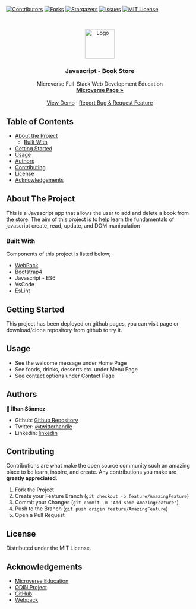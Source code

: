 [![Contributors][contributors-shield]][contributors-url]
[![Forks][forks-shield]][forks-url]
[![Stargazers][stars-shield]][stars-url]
[![Issues][issues-shield]][issues-url]
[![MIT License][license-shield]][license-url]


<!-- PROJECT LOGO -->
<br />
<p align="center">
    <img src="https://course_report_production.s3.amazonaws.com/rich/rich_files/rich_files/5726/s300/icon-white-on-murple-copy.png" alt="Logo" width="80" height="80">
  </a>

  <h3 align="center">Javascript - Book Store</h3>

  <p align="center">
    Microverse Full-Stack Web Development Education
    <br />
    <a href="https://microverse.org/"><strong> Microverse Page »</strong></a>
    <br />
    <br />
    <a href="https://oloomoses.github.io/book-store/">View Demo</a>
    ·
    <a href="https://github.com/oloomoses/book-store/issues">Report Bug & Request Feature</a>
  </p>
</p>



<!-- TABLE OF CONTENTS -->
## Table of Contents

* [About the Project](#about-the-project)
  * [Built With](#built-with)
* [Getting Started](#getting-started)
* [Usage](#usage)
* [Authors](#authors)
* [Contributing](#contributing)
* [License](#license)
* [Acknowledgements](#acknowledgements)



<!-- ABOUT THE PROJECT -->
## About The Project

This is a Javascript app that allows the user to add and delete a book from the store. The aim of this project is to help learn the fundamentals of javascript create, read, update, and DOM manipulation

### Built With
Components of this project is listed below;

* [WebPack](https://webpack.js.org/)
* [Bootstrap4](https://getbootstrap.com)
* Javascript - ES6
* VsCode
* EsLint



<!-- GETTING STARTED -->
## Getting Started

This project has been deployed on github pages, you can visit page or download/clone
repository from github to try it.


<!-- USAGE EXAMPLES -->
## Usage

* See the welcome message under Home Page
* See foods, drinks, desserts etc. under Menu Page
* See contact options under Contact Page

## Authors

👤 **İlhan Sönmez**

- Github: [Github Repository](https://github.com/300ms)
- Twitter: [@twitterhandle](https://twitter.com/cse_Han)
- Linkedin: [linkedin](https://www.linkedin.com/in/ilhan-s%C3%B6nmez/)

<!-- CONTRIBUTING -->
## Contributing

Contributions are what make the open source community such an amazing place to be learn, inspire, and create. Any contributions you make are **greatly appreciated**.

1. Fork the Project
2. Create your Feature Branch (`git checkout -b feature/AmazingFeature`)
3. Commit your Changes (`git commit -m 'Add some AmazingFeature'`)
4. Push to the Branch (`git push origin feature/AmazingFeature`)
5. Open a Pull Request



<!-- LICENSE -->
## License

Distributed under the MIT License.


<!-- ACKNOWLEDGEMENTS -->
## Acknowledgements
* [Microverse Education](https://microverse.org)
* [ODIN Project](https://www.theodinproject.com/)
* [GitHub](https://github.com/)
* [Webpack](https://webpack.js.org/)



<!-- MARKDOWN LINKS & IMAGES -->
<!-- https://www.markdownguide.org/basic-syntax/#reference-style-links -->
[contributors-shield]: https://img.shields.io/github/contributors-anon/300ms/rails-capstone-project?color=1
[contributors-url]: https://github.com/300ms/Restaurant-Page/graphs/contributors
[forks-shield]: https://img.shields.io/github/forks/300ms/rails-capstone-project
[forks-url]: https://github.com/300ms/Restaurant-Page/network/members
[stars-shield]: https://img.shields.io/github/stars/300ms/rails-capstone-project
[stars-url]: https://github.com/300ms/Restaurant-Page/stargazers
[issues-shield]: https://img.shields.io/github/issues/300ms/rails-capstone-project
[issues-url]: https://github.com/300ms/Restaurant-Page/issues
[license-shield]: https://img.shields.io/github/license/300ms/rails-capstone-project
[license-url]: https://github.com/300ms/Restaurant-Page/blob/feature/LICENSE
[product-screenshot]: images/screenshot.png
